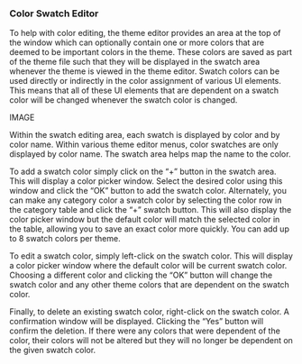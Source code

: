 ### Color Swatch Editor

To help with color editing, the theme editor provides an area at the top of the window which can
optionally contain one or more colors that are deemed to be important colors in the theme. These
colors are saved as part of the theme file such that they will be displayed in the swatch area whenever
the theme is viewed in the theme editor. Swatch colors can be used directly or indirectly in the color
assignment of various UI elements. This means that all of these UI elements that are dependent on a
swatch color will be changed whenever the swatch color is changed.

IMAGE

Within the swatch editing area, each swatch is displayed by color and by color name. Within various
theme editor menus, color swatches are only displayed by color name. The swatch area helps map the
name to the color.

To add a swatch color simply click on the “+” button in the swatch area. This will
display a color picker window. Select the desired color using this window and click the “OK” button
to add the swatch color. Alternately, you can make any category color a swatch color by selecting the
color row in the category table and click the “+” swatch button. This will also display the color
picker window but the default color will match the selected color in the table, allowing you to save
an exact color more quickly. You can add up to 8 swatch colors per theme.

To edit a swatch color, simply left-click on the swatch color. This will display a color picker window
where the default color will be current swatch color. Choosing a different color and clicking the “OK”
button will change the swatch color and any other theme colors that are dependent on the swatch color.

Finally, to delete an existing swatch color, right-click on the swatch color. A confirmation window
will be displayed. Clicking the “Yes” button will confirm the deletion. If there were any colors that
were dependent of the color, their colors will not be altered but they will no longer be dependent on the given swatch color.
